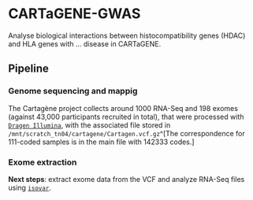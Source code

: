 # CARTaGENE-GWAS

Analyse biological interactions between histocompatibility genes (HDAC) and HLA genes with ... disease in CARTaGENE.

## Pipeline

### Genome sequencing and mappig

The Cartagène project collects around 1000 RNA-Seq and 198 exomes (against 43,000 participants recruited in total), that were processed with [`Dragen Illumina`](https://www.nature.com/articles/s41587-024-02382-1), 
with the associated file stored in `/mnt/scratch_tn04/cartagene/Cartagen.vcf.gz`^[The correspondence for 111-coded samples is in the main file with 142333 codes.]

### Exome extraction

**Next steps**: extract exome data from the VCF and analyze RNA-Seq files using [`isovar`](https://github.com/openvax/isovar).